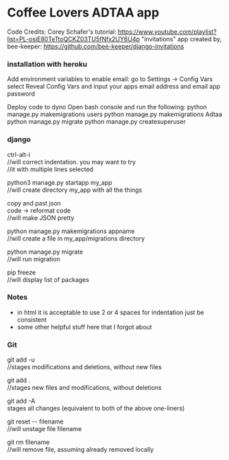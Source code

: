 # Coffee Lovers ADTAA app
Code Credits:
  Corey Schafer's tutorial: https://www.youtube.com/playlist?list=PL-osiE80TeTtoQCKZ03TU5fNfx2UY6U4p
  "invitations" app created by, bee-keeper: https://github.com/bee-keeper/django-invitations

### installation with heroku
Add environment variables to enable email:
  go to Settings -> Config Vars
  select Reveal Config Vars and input your apps email address and email app password

Deploy code to dyno
Open bash console and run the following:
  python manage.py makemigrations users
  python manage.py makemigrations Adtaa
  python manage.py migrate
  python manage.py createsuperuser

### django
ctrl-alt-i  
//will correct indentation.  you may want to try  
//it with multiple lines selected  

python3 manage.py startapp my_app  
//will create directory my_app with all the things  

copy and past json  
code -> reformat code  
//will make JSON pretty

python manage.py makemigrations appname     
//will create a file in my_app/migrations directory  

python manage.py migrate  
//will run migration  

pip freeze  
//will display list of packages  


### Notes
- in html it is acceptable to use 2 or 4 spaces for indentation just be consistent  
- some other helpful stuff here that I forgot about

### Git
git add -u  
//stages modifications and deletions, without new files  

git add .  
//stages new files and modifications, without deletions  

git add -A  
stages all changes (equivalent to both of the above one-liners)  

git reset -- filename  
//will unstage file filename  

git rm filename  
//will remove file, assuming already removed locally  
